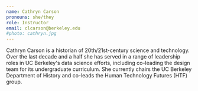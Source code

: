 ```yaml
---
name: Cathryn Carson
pronouns: she/they
role: Instructor
email: clcarson@berkeley.edu
#photo: cathryn.jpg
---
```

Cathryn Carson is a historian of 20th/21st-century science and technology. Over the last decade and a half she has served in a range of leadership roles in UC Berkeley's data science efforts, including co-leading the design team for its undergraduate curriculum. She currently chairs the UC Berkeley Department of History and co-leads the Human Technology Futures (HTF) group.
